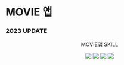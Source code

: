 # MOVIE 앱

### 2023 UPDATE

<div align="center">
  <p>MOVIE앱 SKILL</p>
  	<img src="https://img.shields.io/badge/HTML5-E34F26?style=flat&logo=HTML5&logoColor=white" />
	<img src="https://img.shields.io/badge/CSS3-1572B6?style=flat&logo=CSS3&logoColor=white" />
	<img src="https://img.shields.io/badge/JavaScript-F7DF1E?style=flat&logo=JavaScript&logoColor=white" />
     <img src="https://img.shields.io/badge/React-61DAFB?style=flat&logo=JavaScript&logoColor=white" />
</div>

<!-- 
04-03
 .env 에러.. 이슈
 CRA 는 REACT_APP_API_KEY 이런식으로 node js 환경 (process.env)를 허용하는데
 Vite 는 그렇지 못하다..
VITE_API_KEY=your-api-key 이런식으로 선언하고
import.meta.env.VITE_API_KEY; 이렇게 받아야한다..

 -->

 <!-- 
 04-04
 이슈) Search 컴포넌트에서 검색하면 SearchResults 에서 매핑 후 보여주는 코드를 만들 던 중 여러 에러 발생, module 문제 & React hook 순서 문제 등등..

 해결) Search 에서 useEffect로 처음 렌더링시 searchQuery가 아무것도 없으면 dispatch(updateSearch("")) => input에 값을 비워두고 디스패치
 data가 있으면 updateResults에 결과값을 보내 주려고 했는데 .. 검색하지도 않았는데

  의미로는 ES6의 비구조화 할당
  const { VITE_API_KEY: API_KEY, VITE_BASE_URL: API_BASE_URL } = import.meta.env;

  handleSubmit 에 useCallback을 써줌으로 최적화
  [data, dispatch, history, searchQuery] 가 변할때만 함수 재생성
  
  -->

<!-- 
  04-05	
  오늘 적용 할 것
  1. 메인 home 인기영화 slider 만들고 고치기
  2. 볼 수 있는 거 더 만들기 (main home)
  3. 게시판 & 로그인 적용
  4. sidebar 수정 ( contents & Link )
  5. 영화 각 종류 별로 link넣기

이슈) TMDB API 에서는 국적별 영화 API를 get할 수 없기에 .. 한국에서만 개봉한 영화로 대체

animation - 영화
animation - japan

but 외국 영화 & 애니메이션 받아오면 title or desc 에서 외국어로 번역되어 있어 한글로 번역이 안되는 이슈가 있음. google api 쓰던지 그냥 두던지 해결해야 할듯

search 로 받아온 SearchResults 페이지에서 매핑되어 보여준 리스트들을 드롭다운 메뉴를 통해 필터링 해주고싶어 제작중

search 검색폼에서 검색 시 한글자당 네트워크 요청이 발생함.
고로 useCallback을 사용해 메모이제이션 하고 debounce 를 통해 방지
hooks 로 따로 useDebounce 를 만들어서 import 하여 Search 컴포넌트에서
onChange 되는 searchQuery 값을 useDebounce에 매개변수로 

> debounce란? debounce는 dom 스크롤 또는 숫자 입력에 따른 api값 호출 같이 이벤트가 과도하게 많은 호출할 하는 경우 지정한 시간 동안 호출네 제약을 걸어 api 호출 과부하를 방지하는 기술

SearchResults 컴포넌트에서 filterData 즉 검색결과가 없는 것 length가 0이면 nonpage (404 not found) 보여줌 & 1 이상 결과가 나오면 매핑하여 Card 컴포넌트 보여줌

sidebar 의 width 값에 따라 전체 Section & footer padding-left 변경
allSlice 에 sidebar reducer

모바일 버전을 따로 만들자.

04.06
> 모달 팝업으로 detailpage를 새로 만들려다가 약간의 시간 방해이슈로 멈춤
> 

04-07

api에서 총 데이터를 받아와서 page 전환해서 보여주기 위해 npm install react-paginate 설치
라이브러리를 이용해서 페이지네이션 하기위해!
이슈발생 ) 복잡한 코드 & api에서 총 결과를 각 page번호 에 맞게 부여하는게 생각보다 복잡하고 어려워서 포기

최종적으로 pagination 할때 라이브러리 도움 안받고 그냥
redux-toolkit으로 관리함

PaginationContainer & PaginationButton 스타일 컴포넌트를 생성 (박스 & 버튼)

dispatch로 handlePageChange 파라미터에 page를 받아옴 이때
page는 redux 스토에 저장된 state값 -1 , +1 형식으로 한칸식 이동 기본값이 1
<PaginationButton
            disabled={currentPage === 1}
            onClick={() => handlePageChange(currentPage - 1)}
        >
disabled 에 조건을 줘서 1일때 1 이하로 비활성화 하기
slice(0,12) 로 매핑시 12개 까지 보여줌

lazyloading을 위해 각 컴포넌트 isLoading && 추가

04.08
디테일 페이지에 트레일러가 있을 시 ? 트레일러 : posterIMG 로

이슈발생 >
 Indicate whether to send a cookie in a cross-site request by specifying its SameSite attribute X 90~ 이상
 이건 youtube 트레일러 받아올때 크로스브라우징 , 쿠키 이슈다. 나는 프로젝트용이고 상업용이 아니라서 굳이 수정하지 않는걸로 결정!

기능추가하기 (+ detailpage)

Home 컴포넌트 수정 (인기,넷플 등 한곳에서 관리하도록 추가)

UI 변경함 / 기본적으로 title, average, date로

sidebar 에 맨 위 홈, 즐겨찾기, 시간 추가

04.09 
> 각 section padding-left 원래대로 돌림.
allsi

이슈발생 > 
배역,배우,이미지 받아서 Splide js 로 감쌌는데 castData 가 20개 이상의 결과물을 가진 contents 는 화면을 벗어나느 이슈 발생..

04.10

          <Routes>
            <Route path="/">
              <Route index exact element={<Home />} />
              <Route path="movies/:id" element={<MovieDetail />} />
              <Route path="tv/:id" element={<TvDetail />} />
              <Route path="search/:query" element={<SearchResults />} />
              <Route path="category/*" element={<Category />} />
              <Route path="board" element={<Board />} />
              <Route path="login" element={<Login />} />
              <Route path="*" element={<NotFound />} />
            </Route>
          </Routes>

- Router 수정 / react-router-dom v6 에서 새로 생긴 index 기능을 통해 하위에 다 넣음

      <Section style={{ paddingLeft: `${window.innerWidth <= 564 ? 80 : sidebarWidth}px` }}>
      전체적인 Section에 조건추가! 모바일 사이즈에서 toggle 바로 인해 padding-left 가 같이 움직여서

  Sidebar에서 Link 클릭시 토글이 안닫히는걸 해결하기 위해 useLocation으로 path값이 변경될때만 dispatch하여 isOpen 값을 변경 했는데 이슈발생 > isOpen이 전역적 으로 쓰이기에 다른 Link에 영향을 끼침

  해결 >   

  mobile min-height 100vh 안먹는거 떄문에
  min-height: calc(100vh - env(safe-area-inset-bottom) - env(safe-area-inset-top));

  적용.
  env 가 알아서계산해줌

  수정할 점
  1. 전체 배경을 이미지 (영화 받아와서)
  2. 사이드바를 토글만 header하단에 보인 후 클릭시 side열림 

  04-13
  전체적인 색상을 dark한 느낌에서 -> white한 느낌으로 바꿈 

  04.17 
  인물 디테일 페이지에 cast데이터가 api에 20개 ? 이상시 left overflow로 인한 left 클래스가 보이지않음, 그래서 상수화시키고 options 변경!@
  인물 ui & 디테일 페이지 수정 & 바꿈 (dark state이용)

  전체적인 size와 UI 변경 , header bar에 스크롤이벤트 추가 (window.scrollY >= 56px 시 box-shadow 추가)
  그리고 progressbar 추가해야할듯 

  최신트레일러 추가 (main에)
-->